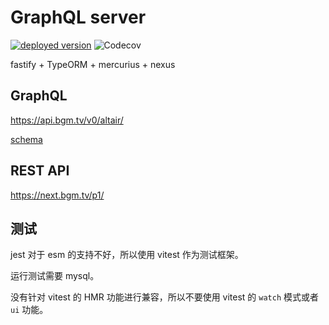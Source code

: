 # GraphQL server

[![deployed version](https://img.shields.io/badge/dynamic/json?label=deployed&query=info.version&url=https%3A%2F%2Fnext.bgm.tv%2Fp1%2Fopenapi.json)](https://next.bgm.tv/p1/)
![Codecov](https://img.shields.io/codecov/c/github/bangumi/GraphQL)

fastify + TypeORM + mercurius + nexus

## GraphQL

<https://api.bgm.tv/v0/altair/>

[schema](./lib/graphql/schema.gen.graphql)

## REST API

<https://next.bgm.tv/p1/>

## 测试

jest 对于 esm 的支持不好，所以使用 vitest 作为测试框架。

运行测试需要 mysql。

没有针对 vitest 的 HMR 功能进行兼容，所以不要使用 vitest 的 `watch` 模式或者 `ui` 功能。
